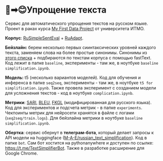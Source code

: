 # 🤯➡😊Упрощение текста

Сервис для автоматического упрощения текстов на русском языке. 
Проект в раках курса [My First Data Project](https://ai.itmo.ru/course) от университета ИТМО.

**Корпус**: [RuSimpleSentEval](https://github.com/dialogue-evaluation/RuSimpleSentEval) + [RuAdapt](https://github.com/Digital-Pushkin-Lab/RuAdapt).

**Бейзлайн:** берем несколько первых сиинтаксических уровней каждого текста, заменяем слова на более простые синонимы. 
Синонимы из [этого списка](https://github.com/Digital-Pushkin-Lab/RuAdapt_Word_Lists) + подбираются по текстам корпуса с помощью fastText. 
Код лежит в папке `baseline`, эксперименты - там же, в ноутбуке `baseline simplification.ipynb`.


**Модель:** t5 (несколько вариантов моделей). 
Код для обучения и инференса в папке `seq2seq`, эксперименты - там же, в ноутбуке `t5 for simplification.ipynb`.
Также провела эксперимент с созданием модели для усложнения текстов - код в ноутбуке `complication.ipynb`.

**Метрики**: [SARI](https://aclanthology.org/Q16-1029.pdf), [BLEU](http://aclanthology.lst.uni-saarland.de/P02-1040/), [FKGL](https://www.semanticscholar.org/paper/Derivation-of-New-Readability-Formulas-%28Automated-Kincaid-Fishburne/26d5981f7da4b508961aea01d53cd60e2202ff2d) (модифицированная для русского языка). 
Код для экспериментов и подсчета метрик - в папке `experiments`.
Чекпоинты метрик для нейросети хранятся в файле с логами (`seq2seq/train.logs`). Для бейзлайна метрики в ноутбуке `baseline simplification.ipynb`.

**Обертка**: cервис обернут в **телеграм-бота**, который делает запросы к API модели на huggingface ([M-A-E/russian_text_simplification](https://huggingface.co/M-A-E/russian_text_simplification)). 
Код в папке `bot`.
Сам бот хостится на pythonanywhere и доступен по ссылке: https://t.me/TextSimplifierBot.
Также в разработке расширение для Google Chrome.

